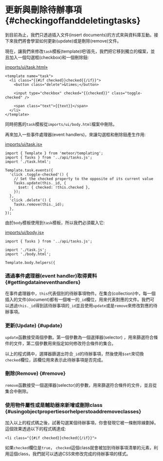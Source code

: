 # 更新與刪除待辦事項 {#checkingoffanddeletingtasks}

到目前為止，我們只透過插入文件\(insert documents\)的方式來與資料庫互動。接下來我們將會學習如何更新\(update\)或是刪除\(remove\)文件。

現在，讓我們來修改`task`模板\(template\)吧!首先，我們把它移到獨立的檔案，並且加入一個勾選框\(checkbox\)和一個刪除鈕:

[imports/ui/task.html»](https://github.com/meteor/simple-todos/commit/0f5a29b2ec349b1beefaea65da8795669eb3fbd6)

```
<template name="task">
  <li class="{{#if checked}}checked{{/if}}">
    <button class="delete">&times;</button>

    <input type="checkbox" checked="{{checked}}" class="toggle-checked" />

    <span class="text">{{text}}</span>
  </li>
</template>
```

同時把舊的`task`模板從`imports/ui/body.html`檔案中刪除。

再來加入一些事件處理器\(event handlers\)，來讓勾選框和刪除鈕產生作用:

[imports/ui/task.js»](https://github.com/meteor/simple-todos/commit/9662f35f00dfc5bc0f5b6b363f17324d785b6684)

```
import { Template } from 'meteor/templating';
import { Tasks } from '../api/tasks.js';
import './task.html';

Template.task.events({
  'click .toggle-checked'() {
    // Set the checked property to the opposite of its current value
    Tasks.update(this._id, {
      $set: { checked: !this.checked },
    });
  },
  'click .delete'() {
    Tasks.remove(this._id);
  },
});
```

由於`body`模板使用到`task`模板，所以我們必須載入它:

[imports/ui/body.js»](https://github.com/meteor/simple-todos/commit/95760055fbe30f22a0f05154fbfb70628fa4d80b)

```
import { Tasks } from '../api/tasks.js';

import './task.js';
import './body.html';

Template.body.helpers({
```

### 透過事件處理器\(event handler\)取得資料 {#gettingdataineventhandlers}

在事件處理器中，`this`代表個別的待辦事項物件。在集合\(collection\)中，每一個插入的文件\(document\)都有一個唯一的`_id`欄位，用來代表對應的文件。我們可以透過`this._id`得到該待辦事項的`_id`並且使用`update`或是`remove`來修改對應的待辦事項。

### 更新\(Update\) {#update}

`update`函數接受兩個參數。第一個參數為一個選擇器\(selector\) ，用來篩選符合條件的文件，第二個參數用來指定如何修改符合條件的集合。

以上的程式碼中，選擇器篩選出符合`_id`的待辦事項，然後使用`$set`來切換`checked`欄位，該欄位用來表示此待辦事項是否完成。

### 刪除\(Remove\) {#remove}

`remove`函數接受一個選擇器\(selector\)的參數，用來篩選符合條件的文件，並且從集合中刪除。

### 使用物件屬性或是輔助器來新增或刪除class {#usingobjectpropertiesorhelperstoaddremoveclasses}

加入以上的程式碼之後，試著勾選某個待辦事項，你會發現它被一條刪除線劃掉。這個效果透過以下的程式碼達成:

```
<li class="{{#if checked}}checked{{/if}}">
```

如果`checked`欄位是`true`， `checked`這個class就會被加到待辦事項清單的元素，利用這個class，我們就可以透過CSS來修改完成的待辦事項的樣式。

